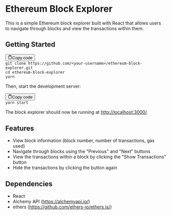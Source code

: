 <h1>Ethereum Block Explorer</h1>
<p>This is a simple Ethereum block explorer built with React that allows users to navigate through blocks and view the transactions within them.</p>
<h2>Getting Started</h2>
<pre><div class="bg-black mb-4 rounded-md"><div class="flex items-center relative text-gray-200 bg-gray-800 px-4 py-2 text-xs font-sans"><button class="flex ml-auto gap-2"><svg stroke="currentColor" fill="none" stroke-width="2" viewBox="0 0 24 24" stroke-linecap="round" stroke-linejoin="round" class="h-4 w-4" height="1em" width="1em" xmlns="http://www.w3.org/2000/svg"><path d="M16 4h2a2 2 0 0 1 2 2v14a2 2 0 0 1-2 2H6a2 2 0 0 1-2-2V6a2 2 0 0 1 2-2h2"></path><rect x="8" y="2" width="8" height="4" rx="1" ry="1"></rect></svg>Copy code</button></div><div class="p-4 overflow-y-auto"><code class="!whitespace-pre-wrap hljs language-bash">git <span class="hljs-built_in">clone</span> https://github.com/&lt;your-username&gt;/ethereum-block-explorer.git
<span class="hljs-built_in">cd</span> ethereum-block-explorer
yarn
</code></div></div></pre>
<p>Then, start the development server:</p>
<div class="bg-black mb-4 rounded-md"><div class="flex items-center relative text-gray-200 bg-gray-800 px-4 py-2 text-xs font-sans"><button class="flex ml-auto gap-2"><svg stroke="currentColor" fill="none" stroke-width="2" viewBox="0 0 24 24" stroke-linecap="round" stroke-linejoin="round" class="h-4 w-4" height="1em" width="1em" xmlns="http://www.w3.org/2000/svg"><path d="M16 4h2a2 2 0 0 1 2 2v14a2 2 0 0 1-2 2H6a2 2 0 0 1-2-2V6a2 2 0 0 1 2-2h2"></path><rect x="8" y="2" width="8" height="4" rx="1" ry="1"></rect></svg>Copy code</button></div><div class="p-4 overflow-y-auto"><code class="!whitespace-pre-wrap hljs language-bash">yarn start
</code></div></div>
<p>The block explorer should now be running at <a href="http://localhost:3000/" target="_new">http://localhost:3000/</a>.</p>
<h2>Features</h2>
<ul><li>View block information (block number, number of transactions, gas used)</li><li>Navigate through blocks using the "Previous" and "Next" buttons</li><li>View the transactions within a block by clicking the "Show Transactions" button</li><li>Hide the transactions by clicking the button again</li></ul>
<h2>Dependencies</h2>
<ul><li>React</li><li>Alchemy API (<a href="https://alchemyapi.io/" target="_new">https://alchemyapi.io/</a>)</li><li>ethers (<a href="https://github.com/ethers-io/ethers.js/" target="_new">https://github.com/ethers-io/ethers.js/</a>)</li></ul>
